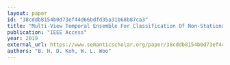 ```yaml
---
layout: paper
id: "38cddb8154b0d73ef44d66bdfd35a31b68b87ca3"
title: "Multi-View Temporal Ensemble For Classification Of Non-Stationary Signals"
publication: "IEEE Access"
year: 2019
external_url: https://www.semanticscholar.org/paper/38cddb8154b0d73ef44d66bdfd35a31b68b87ca3
authors: "B. H. D. Koh, W. L. Woo"
---
```

